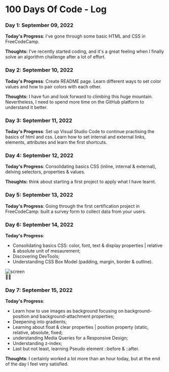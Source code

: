 # 100 Days Of Code - Log

### Day 1: September 09, 2022 

**Today's Progress**: I've gone through some basic HTML and CSS in FreeCodeCamp.
 

**Thoughts:** I've recently started coding, and it's a great feeling when I finally solve an algorithm challenge after a lot of effort.


### Day 2: September 10, 2022 

**Today's Progress**: Create README page. Learn different ways to set color values and how to pair colors with each other.

**Thoughts:** I have fun and look forward to climbing this huge mountain. Nevertheless, I need to spend more time on the GitHub platform to understand it better.


### Day 3: September 11, 2022 

**Today's Progress**: Set up Visual Studio Code to continue practising the basics of html and css. Learn how to set internal and external links, elements, attributes and learn the first shortcuts.


### Day 4: September 12, 2022 

**Today's Progress**: Consolidating basics CSS (inline, internal & external), delving selectors, properties & values.

**Thoughts:** think about starting a first project to apply what I have learnt.


### Day 5: September 13, 2022 

**Today's Progress**: Going through the first certification project in FreeCodeCamp: built a survey form to collect data from your users.


### Day 6: September 14, 2022 

**Today's Progress**: 
- Consolidating basics CSS: color, font, text & display properties | relative & absolute unit of mesaurement;
- Discovering DevTools;
- Understanding CSS Box Model (padding, margin, border & outline).

![screen](https://user-images.githubusercontent.com/111753918/190258363-eea9a801-bce9-45d4-ae3d-19efe1ad63d5.png)
<br>
🚶‍♀️

### Day 7: September 15, 2022 

**Today's Progress**: 
- Learn how to use images as background focusing on background-position and background-attachment properties;
- Deepening into gradients;
- Learning about float & clear properties | position property (static, relative, absolute, fixed;
- understanding Media Queries for a Responsive Design;
- Understanding z-index;
- Last but not least, learning Pseudo element ::before & ::after.

**Thoughts**: I certainly worked a lot more than an hour today, but at the end of the day I feel very satisfied.


